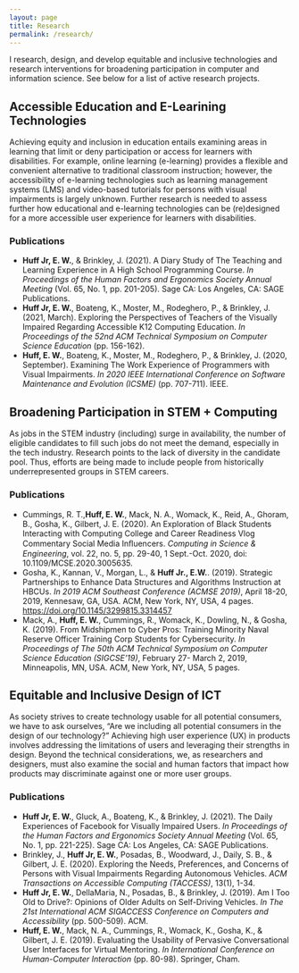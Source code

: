 ```yaml
---
layout: page
title: Research
permalink: /research/
---
```


I research, design, and develop equitable and inclusive technologies and research interventions for broadening participation in computer and information science. See below for a list of active research projects.

## Accessible Education and E-Learining Technologies

Achieving equity and inclusion in education entails examining areas in learning that limit or deny participation or access for learners with disabilities. For example, online learning (e-learning) provides a flexible and convenient alternative to traditional classroom instruction; however, the accessibility of e-learning technologies such as learning management systems (LMS) and video-based tutorials for persons with visual impairments is largely unknown. Further research is needed to assess further how educational and e-learning technologies can be (re)designed for a more accessible user experience for learners with disabilities.

### Publications

- **Huff Jr, E. W.**, & Brinkley, J. (2021). A Diary Study of The Teaching and Learning Experience in A High School Programming Course. *In Proceedings of the Human Factors and Ergonomics Society Annual Meeting* (Vol. 65, No. 1, pp. 201-205). Sage CA: Los Angeles, CA: SAGE Publications.
- **Huff Jr, E. W.**, Boateng, K., Moster, M., Rodeghero, P., & Brinkley, J. (2021, March). Exploring the Perspectives of Teachers of the Visually Impaired Regarding Accessible K12 Computing Education. *In Proceedings of the 52nd ACM Technical Symposium on Computer Science Education* (pp. 156-162).
- **Huff, E. W.**, Boateng, K., Moster, M., Rodeghero, P., & Brinkley, J. (2020, September). Examining The Work Experience of Programmers with Visual Impairments. *In 2020 IEEE International Conference on Software Maintenance and Evolution (ICSME)* (pp. 707-711). IEEE.


## Broadening Participation in STEM + Computing

As jobs in the STEM industry (including) surge in availability, the number of eligible candidates to fill such jobs do not meet the demand, especially in the tech industry. Research points to the lack of diversity in the candidate pool. Thus, efforts are being made to include people from historically underrepresented groups in STEM careers.

### Publications

- Cummings, R. T.,**Huff, E. W.**, Mack, N. A., Womack, K., Reid, A., Ghoram, B., Gosha, K., Gilbert, J. E. (2020). An Exploration of Black Students Interacting with Computing College and Career Readiness Vlog Commentary Social Media Inﬂuencers. *Computing in Science & Engineering*, vol. 22, no. 5, pp. 29-40, 1 Sept.-Oct. 2020, doi: 10.1109/MCSE.2020.3005635.
- Gosha, K., Kannan, V., Morgan, L., & **Huff Jr., E.W.**. (2019). Strategic Partnerships to Enhance Data Structures and Algorithms Instruction at HBCUs. *In 2019 ACM Southeast Conference (ACMSE 2019)*, April 18-20, 2019, Kennesaw, GA, USA. ACM, New York, NY, USA, 4 pages. https://doi.org/10.1145/3299815.3314457
- Mack, A., **Huff, E. W.**, Cummings, R., Womack, K., Dowling, N., & Gosha, K. (2019). From Midshipmen to Cyber Pros: Training Minority Naval Reserve Officer Training Corp Students for Cybersecurity. *In Proceedings of The 50th ACM Technical Symposium on Computer Science Education (SIGCSE’19)*, February 27- March 2, 2019, Minneapolis, MN, USA. ACM, New York, NY, USA, 5 pages.

## Equitable and Inclusive Design of ICT

As society strives to create technology usable for all potential consumers, we have to ask ourselves, “Are we including all potential consumers in the design of our technology?” Achieving high user experience (UX) in products involves addressing the limitations of users and leveraging their strengths in design. Beyond the technical considerations, we, as researchers and designers, must also examine the social and human factors that impact how products may discriminate against one or more user groups.

### Publications

- **Huff Jr, E. W.**, Gluck, A., Boateng, K., & Brinkley, J. (2021). The Daily Experiences of Facebook for Visually Impaired Users. *In Proceedings of the Human Factors and Ergonomics Society Annual Meeting* (Vol. 65, No. 1, pp. 221-225). Sage CA: Los Angeles, CA: SAGE Publications.
- Brinkley, J., **Huff Jr, E. W.**, Posadas, B., Woodward, J., Daily, S. B., & Gilbert, J. E. (2020). Exploring the Needs, Preferences, and Concerns of Persons with Visual Impairments Regarding Autonomous Vehicles. *ACM Transactions on Accessible Computing (TACCESS)*, 13(1), 1-34.
- **Huff Jr, E. W.**, DellaMaria, N., Posadas, B., & Brinkley, J. (2019). Am I Too Old to Drive?: Opinions of Older Adults on Self-Driving Vehicles. *In The 21st International ACM SIGACCESS Conference on Computers and Accessibility* (pp. 500-509). ACM.
- **Huff, E. W.**, Mack, N. A., Cummings, R., Womack, K., Gosha, K., & Gilbert, J. E. (2019). Evaluating the Usability of Pervasive Conversational User Interfaces for Virtual Mentoring. *In International Conference on Human-Computer Interaction* (pp. 80-98). Springer, Cham.